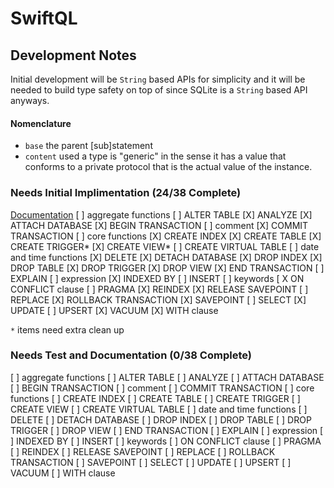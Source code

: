 # SwiftQL

## Development Notes
Initial development will be `String` based APIs for simplicity and it will be needed to build type safety on top of since SQLite is a `String` based API anyways.

#### Nomenclature
* `base` the parent [sub]statement
* `content` used a type is "generic" in the sense it has a value that conforms to a private protocol that is the actual value of the instance.

### Needs Initial Implimentation (24/38 Complete)
[Documentation](https://www.sqlite.org/lang.html)
[ ] aggregate functions
[ ] ALTER TABLE
[X] ANALYZE
[X] ATTACH DATABASE
[X] BEGIN TRANSACTION
[ ] comment
[X] COMMIT TRANSACTION
[ ] core functions
[X] CREATE INDEX
[X] CREATE TABLE
[X] CREATE TRIGGER*
[X] CREATE VIEW*
[ ] CREATE VIRTUAL TABLE
[ ] date and time functions
[X] DELETE
[X] DETACH DATABASE
[X] DROP INDEX
[X] DROP TABLE
[X] DROP TRIGGER
[X] DROP VIEW
[X] END TRANSACTION
[ ] EXPLAIN
[ ] expression
[X] INDEXED BY
[ ] INSERT
[ ] keywords
[ X ON CONFLICT clause
[ ] PRAGMA
[X] REINDEX
[X] RELEASE SAVEPOINT
[ ] REPLACE
[X] ROLLBACK TRANSACTION
[X] SAVEPOINT
[ ] SELECT
[X] UPDATE
[ ] UPSERT
[X] VACUUM
[X] WITH clause

`*` items need extra clean up

### Needs Test and Documentation (0/38 Complete)
[ ] aggregate functions
[ ] ALTER TABLE
[ ] ANALYZE
[ ] ATTACH DATABASE
[ ] BEGIN TRANSACTION
[ ] comment
[ ] COMMIT TRANSACTION
[ ] core functions
[ ] CREATE INDEX
[ ] CREATE TABLE
[ ] CREATE TRIGGER
[ ] CREATE VIEW
[ ] CREATE VIRTUAL TABLE
[ ] date and time functions
[ ] DELETE
[ ] DETACH DATABASE
[ ] DROP INDEX
[ ] DROP TABLE
[ ] DROP TRIGGER
[ ] DROP VIEW
[ ] END TRANSACTION
[ ] EXPLAIN
[ ] expression
[ ] INDEXED BY
[ ] INSERT
[ ] keywords
[ ] ON CONFLICT clause
[ ] PRAGMA
[ ] REINDEX
[ ] RELEASE SAVEPOINT
[ ] REPLACE
[ ] ROLLBACK TRANSACTION
[ ] SAVEPOINT
[ ] SELECT
[ ] UPDATE
[ ] UPSERT
[ ] VACUUM
[ ] WITH clause

